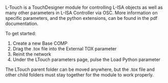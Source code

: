 L-Touch is a TouchDesigner module for controlling L-ISA objects as well as many other parameters in L-ISA Controller via OSC.
More information on specific parameters, and the python extensions, can be found in the pdf documentation.

To get started:
  1. Create a new Base COMP
  2. Drag the .tox file into the External TOX parameter
  3. Reinit the network
  4. Under the LTouch parameters page, pulse the Load Python parameter

The LTouch parent folder can be moved anywhere, but the .tox file and other child folders must stay together for the module to work properly.